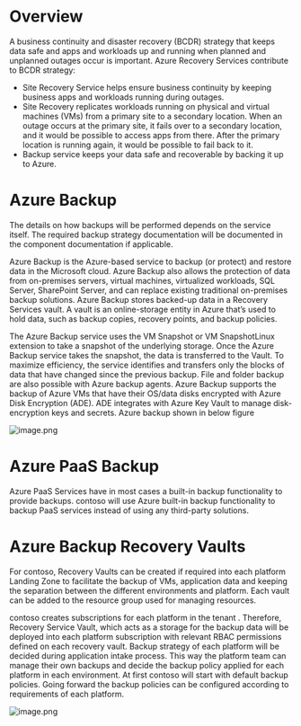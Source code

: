# Overview

A business continuity and disaster recovery (BCDR) strategy that keeps data safe and apps and workloads up and running when planned and unplanned outages occur is important.
Azure Recovery Services contribute to BCDR strategy:
- Site Recovery Service helps ensure business continuity by keeping business apps and workloads running during outages.
- Site Recovery replicates workloads running on physical and virtual machines (VMs) from a primary site to a secondary location. When an outage occurs at the primary site, it fails over to a secondary location, and it would be possible to access apps from there. After the primary location is running again, it would be possible to fail back to it.
- Backup service keeps your data safe and recoverable by backing it up to Azure.

# Azure Backup

The details on how backups will be performed depends on the service itself. The required backup strategy documentation will be documented in the component documentation if applicable.

Azure Backup is the Azure-based service to backup (or protect) and restore data in the Microsoft cloud. Azure Backup also allows the protection of data from on-premises servers, virtual machines, virtualized workloads, SQL Server, SharePoint Server, and can replace existing traditional on-premises backup solutions.
Azure Backup stores backed-up data in a Recovery Services vault. A vault is an online-storage entity in Azure that’s used to hold data, such as backup copies, recovery points, and backup policies.

The Azure Backup service uses the VM Snapshot or VM SnapshotLinux extension to take a snapshot of the underlying storage. Once the Azure Backup service takes the snapshot, the data is transferred to the Vault. To maximize efficiency, the service identifies and transfers only the blocks of data that have changed since the previous backup. File and folder backup are also possible with Azure backup agents.
Azure Backup supports the backup of Azure VMs that have their OS/data disks encrypted with Azure Disk Encryption (ADE). ADE integrates with Azure Key Vault to manage disk-encryption keys and secrets. Azure backup shown in below figure 

![image.png](/.attachments/image-ca3e32cb-a4c0-49f3-a7f6-f2b953d5edbb.png)

# Azure PaaS Backup
Azure PaaS Services have in most cases a built-in backup functionality to provide backups. contoso will use Azure built-in backup functionality to backup PaaS services instead of using any third-party solutions. 

# Azure Backup Recovery Vaults
For contoso, Recovery Vaults can be created if required into each platform Landing Zone to facilitate the backup of VMs, application data and keeping the separation between the different environments and platform. Each vault can be added to the resource group used for managing resources.

contoso creates subscriptions for each platform in the tenant . Therefore, Recovery Service Vault, which acts as a storage for the backup data will be deployed into each platform subscription with relevant RBAC permissions defined on each recovery vault. 
Backup strategy of each platform will be decided during application intake process. This way the platform team can manage their own backups and decide the backup policy applied for each platform in each environment. At first contoso will start with default backup policies. Going forward the backup policies can be configured according to requirements of each platform.

![image.png](/.attachments/image-fe675440-5ae9-4e54-a82d-1126a0484433.png)

